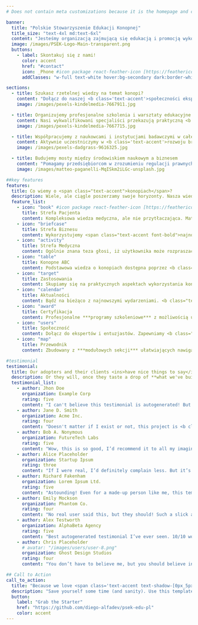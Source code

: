 ```yaml
---
# Does not contain meta customizations because it is the homepage and config is already set in the config file

banner:
  title: "Polskie Stowarzyszenie Edukacji Konopnej"
  title_size: "text-4xl md:text-6xl"
  content: "Jesteśmy organizacją zajmującą się edukacją i promocją wykorzystania konopi w różnych gałęziach życia i gospodarki."
  image: /images/PSEK-Logo-Main-transparent.png
  buttons:
    - label: Skontakuj się z nami!
      color: accent
      href: "#contact"
      icon: _Phone #icon package react-feather-icon [https://feathericons.com/]
      addClasses: "w-full text-white hover:bg-secondary dark:border-white/10 dark:border"

sections:
  - title: Szukasz rzetelnej wiedzy na temat konopi?
    content: "Dołącz do naszej <b class='text-accent'>społeczności ekspertów i entuzjastów</b>, gdzie dzielimy się sprawdzoną wiedzą i najnowszymi badaniami naukowymi w dziedzinie konopi. Nasze materiały edukacyjne są tworzone we współpracy z czołowymi specjalistami z zakresu <b class='text-accent'>botaniki, medycyny i technologii upraw.</b>"
    image: /images/pexels-kindelmedia-7667911.jpg

  - title: Organizujemy profesjonalne szkolenia i warsztaty edukacyjne
    content: Nasi wykwalifikowani specjaliści przekazują praktyczną <b class='text-accent'>wiedzę o uprawie, przetwórstwie i zastosowaniu</b> konopi w różnych gałęziach przemysłu. Każdy uczestnik otrzymuje certyfikat potwierdzający zdobyte kompetencje oraz dostęp do zamkniętej grupy mentorskiej.
    image: /images/pexels-kindelmedia-7667715.jpg

  - title: Współpracujemy z naukowcami i instytucjami badawczymi w całej Polsce
    content: Aktywnie uczestniczymy w <b class='text-accent'>rozwoju branży konopnej</b> poprzez inicjowanie projektów badawczych i wspieranie innowacji. Regularnie publikujemy raporty i analizy rynkowe, które pomagają w podejmowaniu świadomych decyzji biznesowych.
    image: /images/pexels-dadgrass-9616325.jpg

  - title: Budujemy mosty między środowiskiem naukowym a biznesem
    content: "Pomagamy przedsiębiorcom w zrozumieniu regulacji prawnych i <b class='text-accent'>wspieramy rozwój odpowiedzialnego rynku produktów konopnych.</b> Organizujemy networking i wydarzenia branżowe, które łączą naukowców, przedsiębiorców oraz inwestorów zainteresowanych sektorem konopnym."
    image: /images/matteo-paganelli-MqISkm2iLGc-unsplash.jpg

##key features
features:
  title: Co wiemy o <span class="text-accent">konopiach</span>?
  description: Wiele, ale ciągle poszerzamy swoje horyzonty. Nasza wiedza i doświadczenie pomogą Ci zrozumieć oraz wykorzystać potencjał tej wyjątkowej rośliny w wielu dziedzinach życia, zarówno prywatnie jak i biznesowo.
  feature_list:
    - icon: "book" #icon package react-feather-icon [https://feathericons.com/]
      title: Strefa Pacjenta
      content: Kompleksowa wiedza medyczna, ale nie przytłaczająca. Materiały dostosowane do Twoich potrzeb.
    - icon: "briefcase"
      title: Strefa Biznesu
      content: Wykorzystujemy <span class="text-accent font-bold">najnowsze dane rynkowe</span> i <span class="text-accent font-bold">analizy branżowe</span> dla rozwoju Twojego biznesu.
    - icon: "activity"
      title: Strefa Medyczna
      content: Ogólnie znana teza głosi, iż użytkownika może rozpraszać zrozumiała zawartość strony, kiedy ten chce zobaczyć sam jej wygląd
    - icon: "table"
      title: Konopne ABC
      content: Podstawowa wiedza o konopiach dostępna poprzez <b class="text-text">intuicyjny system nauki</b>, zawsze pod ręką.
    - icon: "target"
      title: Zastosowania
      content: Skupiamy się na praktycznych aspektach wykorzystania konopi. Od <span class="text-shadow-sm shadow-surface-contrast">włókna po kwiat</span>.
    - icon: "calendar"
      title: Aktualności
      content: Bądź na bieżąco z najnowszymi wydarzeniami. <b class="text-text">Systematyczne aktualizacje</b> ze świata konopi.
    - icon: "award"
      title: Certyfikacja
      content: Profesjonalne ***programy szkoleniowe*** z możliwością uzyskania branżowych certyfikatów.
    - icon: "users"
      title: Społeczność
      content: Dołącz do ekspertów i entuzjastów. Zapewniamy <b class="text-text">wsparcie mentorskie</b> na każdym etapie.
    - icon: "map"
      title: Przewodnik
      content: Zbudowany z ***modułowych sekcji*** ułatwiających nawigację po świecie konopi włóknistych i medycznych.

#testimonial
testimonial:
  title: Our adopters and their clients <ins>have nice things to say</ins> about us
  description: Or they will, once they taste a drop of **what we've built**
  testimonial_list:
    - author: Jhon Doe
      organization: Example Corp
      rating: five
      content: "I can't believe this testimonial is autogenerated! But hey, I’d still give it <b class='text-accent'>five stars</b>!"
    - author: Jane D. Smith
      organization: Acme Inc.
      rating: four
      content: "Doesn't matter if I exist or not, this project is <b class='text-accent'>truly fantastic</b>. Highly recommend!"
    - author: Bob A. Nonymous
      organization: FutureTech Labs
      rating: five
      content: "Wow, this is so good, I’d recommend it to all my imaginary friends."
    - author: Alice Placeholder
      organization: Startup Ipsum
      rating: three
      content: "If I were real, I’d definitely complain less. But it’s still pretty good!"
    - author: Richard Fakenham
      organization: Lorem Ipsum Ltd.
      rating: five
      content: "Astounding! Even for a made-up person like me, this template <b class='text-accent'>exceeds expectations</b>."
    - author: Emily Mockson
      organization: Phantom Co.
      rating: four
      content: "No real user said this, but they should! Such a slick and modern experience."
    - author: Alex Testworth
      organization: AlphaBeta Agency
      rating: five
      content: "Best autogenerated testimonial I’ve ever seen. 10/10 would fake it again."
    - author: Chris Placeholder
      # avatar: "/images/users/user-8.png"
      organization: Ghost Design Studios
      rating: four
      content: "You don’t have to believe me, but you should believe in this product!"

## Call to Action
call_to_action:
  title: "Because we love <span class='text-accent text-shadow-[0px_5px_15px]' >Astro</span> and <span class='text-[#38bdf8] text-shadow-[0px_5px_15px]'>Tailwind</span>."
  description: "Save yourself some time (and sanity). Use this template and act like you planned everything from scratch. We won't tell. **Just be sure to leave a star, please.**"
  button:
    label: "Grab the Starter"
    href: "https://github.com/diego-alfadev/psek-edu-pl"
    color: accent
---
```

